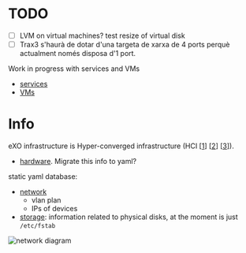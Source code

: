 # TODO

- [ ] LVM on virtual machines? test resize of virtual disk
- [ ] Trax3 s'haurà de dotar d'una targeta de xarxa de 4 ports perquè actualment només disposa d'1 port.

Work in progress with services and VMs

- [services](https://github.com/guifi-exo/public/blob/master/infrastructure/services.md)
- [VMs](https://github.com/guifi-exo/public/blob/master/infrastructure/VMs.md)

# Info

eXO infrastructure is Hyper-converged infrastructure (HCI [[1](https://en.wikipedia.org/wiki/Hyper-converged_infrastructure)] [[2](http://www.helixstorm.com/hyperconverged-infrastructure/)] [[3](https://www.prowesscorp.com/hyper-converged-infrastructure-the-next-data-center-evolution/)]).

- [hardware](https://github.com/guifi-exo/public/blob/master/infrastructure/hardware.md). Migrate this info to yaml?

static yaml database:

- [network](https://github.com/guifi-exo/public/blob/master/infrastructure/db/network.yml)
    - vlan plan
    - IPs of devices
- [storage](https://github.com/guifi-exo/public/blob/master/infrastructure/db/storage.yml): information related to physical disks, at the moment is just `/etc/fstab`


![network diagram](https://github.com/guifi-exo/public/raw/master/infrastructure/network_diagram.png)
